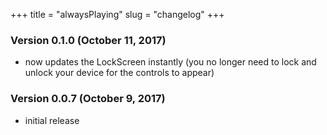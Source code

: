 +++
title = "alwaysPlaying"
slug = "changelog"
+++

### Version 0.1.0 (October 11, 2017)

- now updates the LockScreen instantly (you no longer need to lock and unlock your device for the controls to appear)

### Version 0.0.7 (October 9, 2017)

- initial release